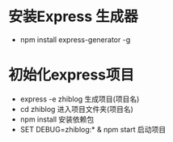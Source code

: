 # 安装Express 生成器
- npm install express-generator -g 
# 初始化express项目
- express -e zhiblog    生成项目(项目名)
- cd zhiblog    进入项目文件夹(项目名) 
- npm install    安装依赖包
- SET DEBUG=zhiblog:* & npm start  启动项目